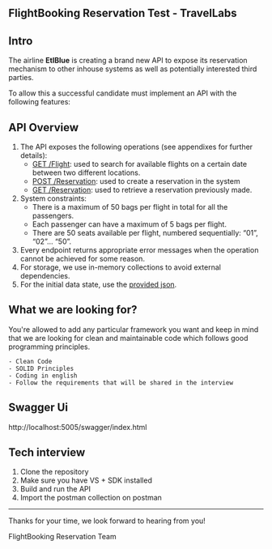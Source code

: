 ﻿## FlightBooking Reservation Test - TravelLabs

## Intro
The airline **EtlBlue** is creating a brand new API to expose its reservation mechanism to other inhouse systems as well as potentially interested third parties. 

To allow this a successful candidate must implement an API with the following features:

## API Overview

 1. The API exposes the following operations (see appendixes for further details):
    * [GET /Flight](AppendixI.md): used to search for available flights on a certain date between two different locations.
    * [POST /Reservation](AppendixII.md): used to create a reservation in the system
    * [GET /Reservation](AppendixIII.md): used to retrieve a reservation previously made.
 2. System constraints:
    * There is a maximum of 50 bags per flight in total for all the passengers.
    * Each passenger can have a maximum of 5 bags per flight.
    * There are 50 seats available per flight, numbered sequentially: “01”, “02”… “50”.
 3. Every endpoint returns appropriate error messages when the operation cannot be achieved for some reason. 
 4. For storage, we use in-memory collections to avoid external dependencies. 
 5. For the initial data state, use the [provided json](InitialState.json/initialStatePromotion.json).

## What we are looking for?
You're allowed to add any particular framework you want and keep in mind that we are looking for clean and maintainable code which follows good programming principles.

    - Clean Code
    - SOLID Principles
    - Coding in english
    - Follow the requirements that will be shared in the interview

## Swagger Ui

http://localhost:5005/swagger/index.html


## Tech interview

1. Clone the repository
2. Make sure you have VS + SDK installed
3. Build and run the API
4. Import the postman collection on postman

---

Thanks for your time, we look forward to hearing from you!

FlightBooking Reservation Team
